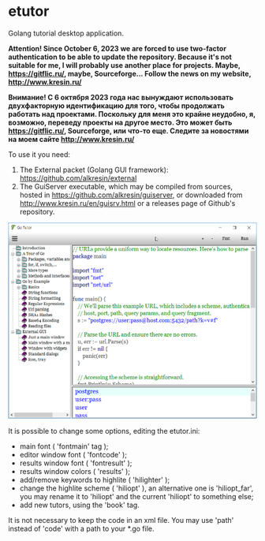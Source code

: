 # etutor
Golang tutorial desktop application.

<b> Attention! Since October 6, 2023 we are forced to use two-factor authentication to be able to
   update the repository. Because it's not suitable for me, I will probably use another place for projects.
   Maybe, https://gitflic.ru/, maybe, Sourceforge... Follow the news on my website, http://www.kresin.ru/

   Внимание! С 6 октября 2023 года нас вынуждают использовать двухфакторную идентификацию для того, чтобы 
   продолжать работать над проектами. Поскольку для меня это крайне неудобно, я, возможно, переведу проекты
   на другое место. Это может быть https://gitflic.ru/, Sourceforge, или что-то еще. Следите за новостями
   на моем сайте http://www.kresin.ru/ </b>

To use it you need:
 1) The External packet (Golang GUI framework):  https://github.com/alkresin/external
 2) The GuiServer executable, which may be compiled from sources, hosted in https://github.com/alkresin/guiserver, or downloaded from http://www.kresin.ru/en/guisrv.html or a releases page of Github's repository.

<p align="center" markdown="1">
  <img src="screenshot/etutor_2.png" />
</p>

It is possible to change some options, editing the etutor.ini:
 - main font ( 'fontmain' tag );
 - editor window font ( 'fontcode' );
 - results window font ( 'fontresult' );
 - results window colors ( 'results' );
 - add/remove keywords to highlite ( 'hilighter' );
 - change the highlite scheme ( 'hiliopt' ), an alternative one is 'hiliopt_far', you may rename it to 'hiliopt' and the current 'hiliopt' to something else;
 - add new tutors, using the 'book' tag.

It is not necessary to keep the code in an xml file. You may use 'path' instead of 'code' with a path to your *.go file.